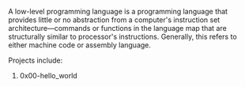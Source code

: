 A low-level programming language is a programming language that provides little or no abstraction from a computer's instruction set architecture—commands or functions in the language map that are structurally similar to processor's instructions. Generally, this refers to either machine code or assembly language.

Projects include:

1. 0x00-hello_world

